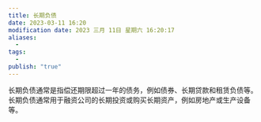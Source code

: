```yaml
---
title: 长期负债
date: 2023-03-11 16:20
modification date: 2023 三月 11日 星期六 16:20:17
aliases:
  - 
tags:
  - 
publish: "true"
---
```


长期负债通常是指偿还期限超过一年的债务，例如债券、长期贷款和租赁负债等。长期负债通常用于融资公司的长期投资或购买长期资产，例如房地产或生产设备等。

